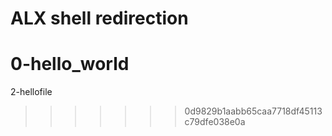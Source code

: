 # ALX shell redirection
0-hello_world
=======

2-hellofile
>>>>>>> 0d9829b1aabb65caa7718df45113c79dfe038e0a
